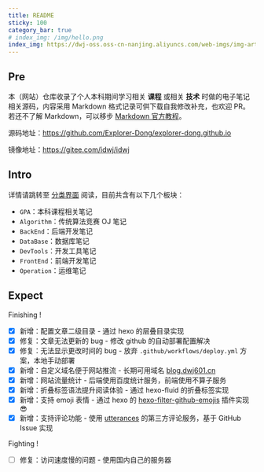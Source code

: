 ```yaml
---
title: README
sticky: 100
category_bar: true
# index_img: /img/hello.png
index_img: https://dwj-oss.oss-cn-nanjing.aliyuncs.com/web-imgs/img-artical/hello.png
---
```


## Pre

本（网站）仓库收录了个人本科期间学习相关 **课程** 或相关 **技术** 时做的电子笔记相关源码，内容采用 Markdown 格式记录可供下载自我修改补充，也欢迎 PR。若还不了解 Markdown，可以移步 [Markdown 官方教程](https://markdown.com.cn/)。

源码地址：<https://github.com/Explorer-Dong/explorer-dong.github.io>

镜像地址：<https://gitee.com/idwj/idwj>

## Intro

详情请跳转至 [分类界面](https://blog.dwj601.cn/categories/) 阅读，目前共含有以下几个板块：

- `GPA`：本科课程相关笔记
- `Algorithm`：传统算法竞赛 OJ 笔记
- `BackEnd`：后端开发笔记
- `DataBase`：数据库笔记
- `DevTools`：开发工具笔记
- `FrontEnd`：前端开发笔记
- `Operation`：运维笔记

## Expect

Finishing !

- [x] 新增：配置文章二级目录 - 通过 hexo 的层叠目录实现
- [x] 修复：文章无法更新的 bug - 修改 github 的自动部署配置解决
- [x] 修复：无法显示更改时间的 bug - 放弃 `.github/workflows/deploy.yml` 方案，本地手动部署
- [x] 新增：自定义域名便于网站推流 - 长期可用域名 [blog.dwj601.cn](https://blog.dwj601.cn/)
- [x] 新增：网站流量统计 - 后端使用百度统计服务，前端使用不算子服务
- [x] 新增：折叠标签语法提升阅读体验 - 通过 hexo-fluid 的折叠标签实现
- [x] 新增：支持 emoji 表情 - 通过 hexo 的 [hexo-filter-github-emojis](https://github.com/crimx/hexo-filter-github-emojis) 插件实现 :sunglasses:
- [x] 新增：支持评论功能 - 使用 [utterances](https://utteranc.es/) 的第三方评论服务，基于 GitHub Issue 实现

Fighting !

- [ ] 修复：访问速度慢的问题 - 使用国内自己的服务器
